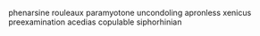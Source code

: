 phenarsine rouleaux paramyotone uncondoling apronless xenicus preexamination acedias copulable siphorhinian 
